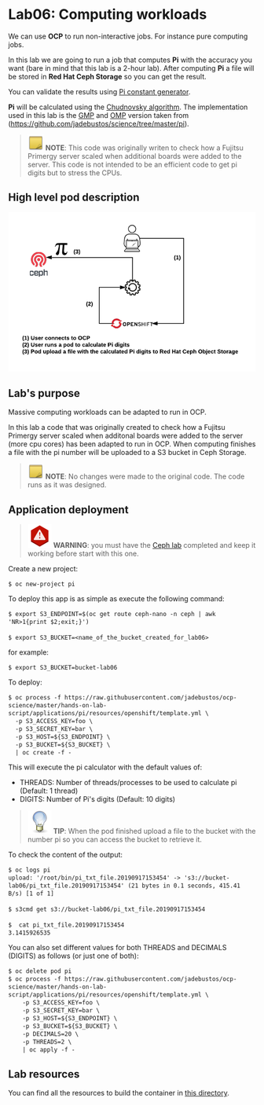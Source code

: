 # Lab06: Computing workloads

We can use **OCP** to run non-interactive jobs. For instance pure computing jobs.

In this lab we are going to run a job that computes **Pi** with the accuracy you want (bare in mind that this lab is a 2-hour lab). After computing **Pi** a file will be stored in **Red Hat Ceph Storage** so you can get the result.

You can validate the results using [Pi constant generator](https://www.browserling.com/tools/pi-digits).

**Pi** will be calculated using the [Chudnovsky algorithm](https://en.wikipedia.org/wiki/Chudnovsky_algorithm). The implementation used in this lab is the [GMP](https://gmplib.org/) and [OMP](https://www.openmp.org/) version taken from (https://github.com/jadebustos/science/tree/master/pi).

> ![NOTE](../imgs/note-icon.png) **__NOTE__**: This code was originally writen to check how a Fujitsu Primergy server scaled when additional boards were added to the server. This code is not intended to be an efficient code to get pi digits but to stress the CPUs.

## High level pod description

![pi](imgs/pi.png)

## Lab's purpose

Massive computing workloads can be adapted to run in OCP.

In this lab a code that was originally created to check how a Fujitsu Primergy server scaled when additonal boards were added to the server (more cpu cores) has been adapted to run in OCP. When computing finishes a file with the pi number will be uploaded to a S3 bucket in Ceph Storage.

> ![NOTE](../imgs/note-icon.png) **__NOTE__**: No changes were made to the original code. The code runs as it was designed.

## Application deployment

> ![WARNING](../imgs/warning-icon.png) **__WARNING__**: you must have the [Ceph lab](https://github.com/jadebustos/ocp-science/tree/master/hands-on-lab-script/ceph) completed and keep it working before start with this one.

Create a new project:

```
$ oc new-project pi
```

To deploy this app is as simple as execute the following command:

```
$ export S3_ENDPOINT=$(oc get route ceph-nano -n ceph | awk 'NR>1{print $2;exit;}')

$ export S3_BUCKET=<name_of_the_bucket_created_for_lab06>
```

for example:

```
$ export S3_BUCKET=bucket-lab06
```

To deploy:

```
$ oc process -f https://raw.githubusercontent.com/jadebustos/ocp-science/master/hands-on-lab-script/applications/pi/resources/openshift/template.yml \
  -p S3_ACCESS_KEY=foo \
  -p S3_SECRET_KEY=bar \
  -p S3_HOST=${S3_ENDPOINT} \
  -p S3_BUCKET=${S3_BUCKET} \
  | oc create -f -
```

This will execute the pi calculator with the default values of:

- THREADS: Number of threads/processes to be used to calculate pi (Default: 1 thread)
- DIGITS: Number of Pi's digits (Default: 10 digits)

> ![TIP](../imgs/tip-icon.png) **__TIP__**: When the pod finished upload a file to the bucket with the number pi so you can access the bucket to retrieve it.

To check the content of the output:
```
$ oc logs pi
upload: '/root/bin/pi_txt_file.20190917153454' -> 's3://bucket-lab06/pi_txt_file.20190917153454' (21 bytes in 0.1 seconds, 415.41 B/s) [1 of 1]

$ s3cmd get s3://bucket-lab06/pi_txt_file.20190917153454

$  cat pi_txt_file.20190917153454
3.1415926535
```

You can also set different values for both THREADS and DECIMALS (DIGITS) as follows (or just one of both):

```
$ oc delete pod pi
$ oc process -f https://raw.githubusercontent.com/jadebustos/ocp-science/master/hands-on-lab-script/applications/pi/resources/openshift/template.yml \
    -p S3_ACCESS_KEY=foo \
    -p S3_SECRET_KEY=bar \
    -p S3_HOST=${S3_ENDPOINT} \
    -p S3_BUCKET=${S3_BUCKET} \
    -p DECIMALS=20 \
    -p THREADS=2 \
    | oc apply -f -
```

## Lab resources

You can find all the resources to build the container in [this directory](https://github.com/jadebustos/ocp-science/tree/master/hands-on-lab-script/applications/pi/resources).
